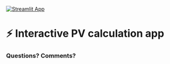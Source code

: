 [![Streamlit App](https://static.streamlit.io/badges/streamlit_badge_black_white.svg)](https://share.streamlit.io/streamlit/example-app-interactive-table/main)

# ⚡ Interactive PV calculation app

### Questions? Comments?
